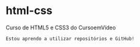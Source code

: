 # html-css
Curso de HTML5 e CSS3 do CursoemVídeo

    Estou aprendo a utilizar repositórios e GitHub!